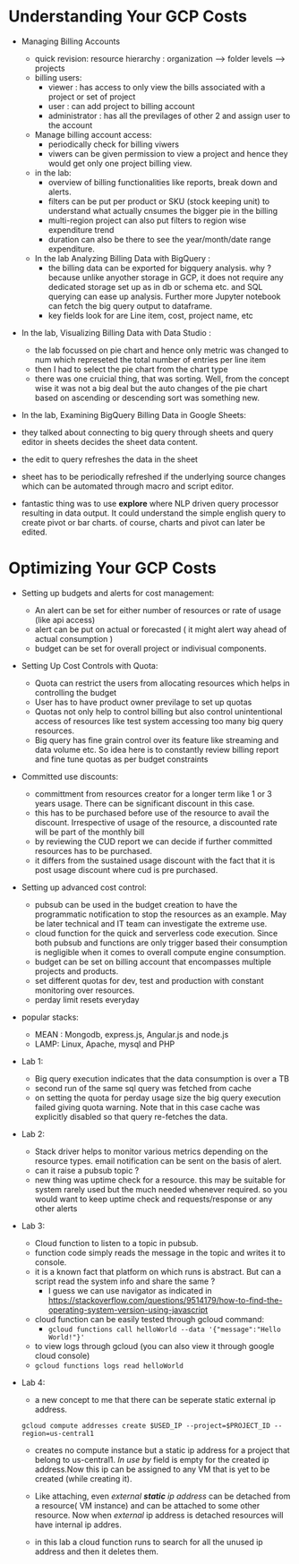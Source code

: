# Understanding Your GCP Costs
* Managing Billing Accounts
  * quick revision: resource hierarchy : organization --> folder levels --> projects 
  * billing users:
    * viewer : has access to only view the bills associated with a project or set of project
    * user : can add project to billing account
    * administrator : has all the previlages of other 2 and assign user to the account
  * Manage billing account access:
    * periodically check for billing viwers
    * viwers can be given permission to view a project and hence they would get only one project billing view.
  * in the lab:
    * overview of billing functionalities like reports, break down and alerts.
    * filters can be put per product or SKU (stock keeping unit) to understand what actually cnsumes the bigger pie in the billing
    * multi-region project can also put filters to region wise expenditure trend
    * duration can also be there to see the year/month/date range expenditure.
  * In the lab Analyzing Billing Data with BigQuery :
    * the billing data can be exported for bigquery analysis. why ? because unlike anyother storage in GCP, it does not require any dedicated storage set up as in db or schema etc. and SQL querying can ease up analysis. Further more Jupyter notebook can fetch the big query output to dataframe.
    * key fields look for are Line item, cost, project name, etc
    
* In the lab, Visualizing Billing Data with Data Studio :
  * the lab focussed on pie chart and hence only metric was changed to num which represeted the total number of entries per line item
  * then I had to select the pie chart from the chart type
  * there was one cruicial thing, that was sorting. Well, from the concept wise it was not a big deal but the auto changes of the pie chart based on ascending or descending sort was something new.

* In the lab, Examining BigQuery Billing Data in Google Sheets:
 * they talked about connecting to big query through sheets and query editor in sheets decides the sheet data content.
 * the edit to query refreshes the data in the sheet
 * sheet has to be periodically refreshed if the underlying source changes which can be automated through macro and script editor.
 * fantastic thing was to use **explore** where NLP driven query processor resulting in data output. It could understand the simple english query to create pivot or bar charts. of course, charts and pivot can later be edited. 


# Optimizing Your GCP Costs
* Setting up budgets and alerts for cost management:
  * An alert can be set for either number of resources or rate of usage (like api access)
  * alert can be put on actual or forecasted ( it might alert way ahead of actual consumption )
  * budget can be set for overall project or indivisual components.
  
* Setting Up Cost Controls with Quota:
  * Quota can restrict the users from allocating resources which helps in controlling the budget
  * User has to have product owner previlage to set up quotas
  * Quotas not only help to control billing but also control unintentional access of resources like test system accessing too many big query resources.
  * Big query has fine grain control over its feature like streaming and data volume etc. So idea here is to constantly review billing report and fine tune quotas as per budget constraints
* Committed use discounts:
  * committment from resources creator for a longer term like 1 or 3 years usage. There can be significant discount in this case.
  * this has to be purchased before use of the resource to avail the discount. Irrespective of usage of the resource, a discounted rate will be part of the monthly bill
  * by reviewing the CUD report we can decide if further committed resources has to be purchased. 
  * it differs from the sustained usage discount with the fact that it is post usage discount where cud is pre purchased.
  
* Setting up advanced cost control:
  * pubsub can be used in the budget creation to have the programmatic notification to stop the resources as an example. May be later technical and IT team can investigate the extreme use.
  * cloud function for the quick and serverless code execution. Since both pubsub and functions are only trigger based their consumption is negligible when it comes to overall compute engine consumption.
  * budget can be set on billing account that encompasses multiple projects and products.
  * set different quotas for dev, test and production with constant monitoring over resources.
  * perday limit resets everyday

* popular stacks:
   * MEAN : Mongodb, express.js, Angular.js and node.js
   * LAMP: Linux, Apache, mysql and PHP

* Lab 1:
  * Big query execution indicates that the data consumption is over a TB
  * second run of the same sql query was fetched from cache
  * on setting the quota for perday usage size the big query execution failed giving quota warning. Note that in this case cache was explicitly disabled so that query re-fetches the data.  
  
* Lab 2:
  * Stack driver helps to monitor various metrics depending on the resource types. email notification can be sent on the basis of alert.
  * can it raise a pubsub topic ? 
  * new thing was uptime check for a resource. this may be suitable for system rarely used but the much needed whenever required. so you would want to keep uptime check and requests/response or any other alerts
  
* Lab 3:
  * Cloud function to listen to a topic in pubsub.
  * function code simply reads the message in the topic and writes it to console.
  * it is a known fact that platform on which runs is abstract. But can a script read the system info and share the same ?
     * I guess we can use navigator as indicated in https://stackoverflow.com/questions/9514179/how-to-find-the-operating-system-version-using-javascript
  * cloud function can be easily tested through gcloud command:
    * ```gcloud functions call helloWorld --data '{"message":"Hello World!"}'```
   * to view logs through gcloud (you can also view it through google cloud console)
    * ```gcloud functions logs read helloWorld```
  
* Lab 4: 
  * a new concept to me that there can be seperate static external ip address.
  ```
  gcloud compute addresses create $USED_IP --project=$PROJECT_ID --region=us-central1
  ```
    * creates no compute instance but a static ip address for a project that belong to us-central1. *In use by* field is empty for the created ip address.Now this ip can be assigned to any VM that is yet to be created (while creating it).
    * Like attaching, even *external **static** ip address* can be detached from a resource( VM instance) and can be attached to some other resource. Now when *external* ip address is detached resources will have internal ip addres.
    
   * in this lab a cloud function runs to search for all the unused ip address and then it deletes them.
